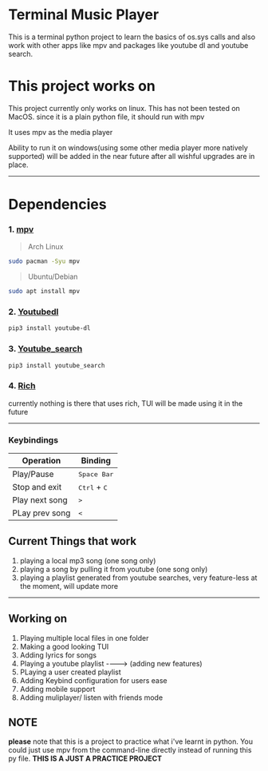 # Terminal Music Player 
This is a terminal python project to learn the basics of os.sys calls and also work with other apps like mpv and packages like youtube dl and youtube search.

# This project works on 
This project currently only works on linux.
This has not been tested on MacOS. since it is a plain python file, it should run with mpv

It uses mpv as the media player

Ability to run it on windows(using some other media player more natively supported) will be added in the near future after all wishful upgrades are in place.

<hr>

# Dependencies
### 1. [mpv](https://mpv.io/)
> Arch Linux
```sh
sudo pacman -Syu mpv
```
> Ubuntu/Debian
```sh
sudo apt install mpv
```

### 2. [Youtubedl](https://github.com/ytdl-org/youtube-dl)
```sh
pip3 install youtube-dl
```

### 3. [Youtube_search](https://pypi.org/project/youtube-search/)
```sh
pip3 install youtube_search
```

### 4. [Rich](https://rich.readthedocs.io/en/stable/index.html)
currently nothing is there that uses rich, TUI will be made using it in the future


<hr>

### Keybindings

| Operation                                                                                 | Binding                          | 
|-------------------------------------------------------------------------------------------|----------------------------------|
| Play/Pause                                                                              | <kbd>Space Bar</kbd>  |
| Stop and exit                                                                          | <kbd>Ctrl</kbd> + <kbd>C</kbd>   |
| Play next song                                                                                    | <kbd>></kbd>   |
| PLay prev song                                                                         |  <kbd><</kbd> |


## Current Things that work
1. playing a local mp3 song (one song only)
2. playing a song by pulling it from youtube (one song only)
3. playing a playlist generated from youtube searches, very feature-less at the moment, will update more

<hr>

##  Working on
1. Playing multiple local files in one folder
2. Making a good looking TUI
3. Adding lyrics for songs 
4. Playing a youtube playlist ----> (adding new features)
5. PLaying a user created playlist
6. Adding Keybind configuration for users ease
7. Adding mobile support
8. Adding muliplayer/ listen with friends mode

## NOTE
**please** note that this is a project to practice what i've learnt in python. You could just use mpv from the command-line directly instead of running this py file. **THIS IS A JUST A PRACTICE PROJECT**
